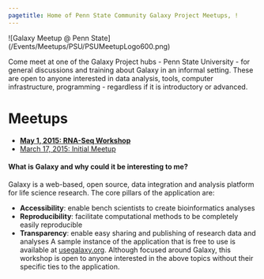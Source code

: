 ```yaml
---
pagetitle: Home of Penn State Community Galaxy Project Meetups, !
---
```

<div class='center'>![Galaxy Meetup @ Penn State](/Events/Meetups/PSU/PSUMeetupLogo600.png)</div>



Come meet at one of the Galaxy Project hubs - Penn State University - for general discussions and training about Galaxy in an informal setting. These are open to anyone interested in data analysis, tools, computer infrastructure, programming - regardless if it is introductory or advanced.

# Meetups

* **[May 1, 2015: RNA-Seq Workshop](/Events/Meetups/PSU/2015-05)**
* [March 17, 2015: Initial Meetup](/Events/Meetups/PSU/2015-03)

#### What is Galaxy and why could it be interesting to me?
Galaxy is a web-based, open source, data integration and analysis platform for life science research. The core pillars of the application are:
* **Accessibility**: enable bench scientists to create bioinformatics analyses
* **Reproducibility**: facilitate computational methods to be completely easily reproducible
* **Transparency**: enable easy sharing and publishing of research data and analyses
A sample instance of the application that is free to use is available at [usegalaxy.org](https://usegalaxy.org/).
Although focused around Galaxy, this workshop is open to anyone interested in the above topics without their specific ties to the application.
